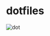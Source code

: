 # dotfiles

![dot](https://vignette.wikia.nocookie.net/disney/images/2/2a/Dot.png/revision/latest?cb=20170531212758)
